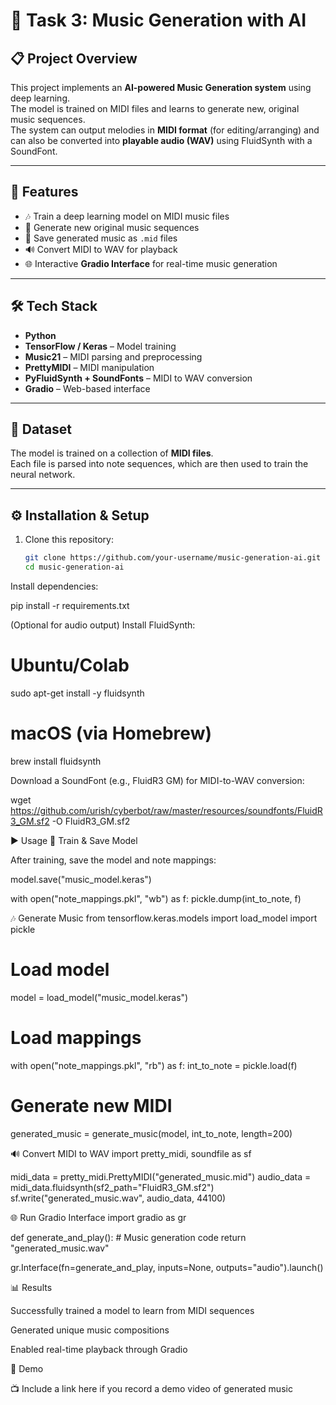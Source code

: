 # 🎼 Task 3: Music Generation with AI  

## 📋 Project Overview  
This project implements an **AI-powered Music Generation system** using deep learning.  
The model is trained on MIDI files and learns to generate new, original music sequences.  
The system can output melodies in **MIDI format** (for editing/arranging) and can also be converted into **playable audio (WAV)** using FluidSynth with a SoundFont.  

---

## 🚀 Features  
- 🎶 Train a deep learning model on MIDI music files  
- 🎹 Generate new original music sequences  
- 📂 Save generated music as `.mid` files  
- 🔊 Convert MIDI to WAV for playback  
- 🌐 Interactive **Gradio Interface** for real-time music generation  

---

## 🛠️ Tech Stack  
- **Python**  
- **TensorFlow / Keras** – Model training  
- **Music21** – MIDI parsing and preprocessing  
- **PrettyMIDI** – MIDI manipulation  
- **PyFluidSynth + SoundFonts** – MIDI to WAV conversion  
- **Gradio** – Web-based interface  

---

## 📂 Dataset  
The model is trained on a collection of **MIDI files**.  
Each file is parsed into note sequences, which are then used to train the neural network.  

---

## ⚙️ Installation & Setup  

1. Clone this repository:
   ```bash
   git clone https://github.com/your-username/music-generation-ai.git
   cd music-generation-ai

Install dependencies:

pip install -r requirements.txt


(Optional for audio output) Install FluidSynth:

# Ubuntu/Colab
sudo apt-get install -y fluidsynth

# macOS (via Homebrew)
brew install fluidsynth


Download a SoundFont (e.g., FluidR3 GM) for MIDI-to-WAV conversion:

wget https://github.com/urish/cyberbot/raw/master/resources/soundfonts/FluidR3_GM.sf2 -O FluidR3_GM.sf2

▶️ Usage
🔑 Train & Save Model

After training, save the model and note mappings:

model.save("music_model.keras")

with open("note_mappings.pkl", "wb") as f:
    pickle.dump(int_to_note, f)

🎶 Generate Music
from tensorflow.keras.models import load_model
import pickle

# Load model
model = load_model("music_model.keras")

# Load mappings
with open("note_mappings.pkl", "rb") as f:
    int_to_note = pickle.load(f)

# Generate new MIDI
generated_music = generate_music(model, int_to_note, length=200)

🔊 Convert MIDI to WAV
import pretty_midi, soundfile as sf

midi_data = pretty_midi.PrettyMIDI("generated_music.mid")
audio_data = midi_data.fluidsynth(sf2_path="FluidR3_GM.sf2")
sf.write("generated_music.wav", audio_data, 44100)

🌐 Run Gradio Interface
import gradio as gr

def generate_and_play():
    # Music generation code
    return "generated_music.wav"

gr.Interface(fn=generate_and_play, inputs=None, outputs="audio").launch()

📊 Results

Successfully trained a model to learn from MIDI sequences

Generated unique music compositions

Enabled real-time playback through Gradio

🎥 Demo

📺 Include a link here if you record a demo video of generated music